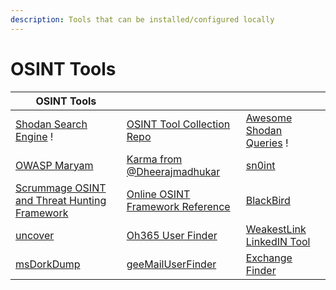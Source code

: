 ```yaml
---
description: Tools that can be installed/configured locally
---
```


# OSINT Tools



| OSINT Tools                                                                                |                                                                                            |                                                                                  |
| ------------------------------------------------------------------------------------------ | ------------------------------------------------------------------------------------------ | -------------------------------------------------------------------------------- |
| [Shodan Search Engine](https://www.shodan.io/) !                                           | [OSINT Tool Collection Repo](https://github.com/cipher387/osint\_stuff\_tool\_collection/) | [Awesome Shodan Queries](https://github.com/jakejarvis/awesome-shodan-queries) ! |
| [OWASP Maryam](https://github.com/saeeddhqan/Maryam)                                       | [Karma from @Dheerajmadhukar](https://github.com/Dheerajmadhukar/karma\_v2)                | [sn0int](https://github.com/kpcyrd/sn0int)                                       |
| [Scrummage OSINT and Threat Hunting Framework](https://github.com/matamorphosis/Scrummage) | [Online OSINT Framework Reference](https://osintframework.com/)                            | [BlackBird](https://github.com/p1ngul1n0/blackbird)                              |
| [uncover](https://github.com/projectdiscovery/uncover)                                     | [Oh365 User Finder](https://github.com/dievus/Oh365UserFinder)                             | [WeakestLink LinkedIN Tool](https://github.com/shellfarmer/WeakestLink)          |
| [msDorkDump](https://github.com/dievus/msdorkdump)                                         | [geeMailUserFinder](https://github.com/dievus/geeMailUserFinder)                           | [Exchange Finder](https://github.com/mhaskar/ExchangeFinder)                     |
